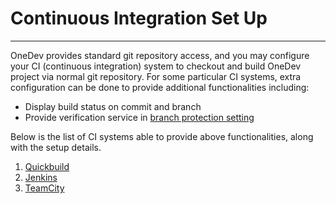 # Continuous Integration Set Up
--------------------

OneDev provides standard git repository access, and you may configure your CI (continuous integration) system to checkout and build OneDev project via normal git repository. For some particular CI systems, extra configuration can be done to provide additional functionalities including:
* Display build status on commit and branch
* Provide verification service in [branch protection setting](Branch-And-Tag-Protection.md)

Below is the list of CI systems able to provide above functionalities, along with the setup details.

1. [Quickbuild](Quickbuild.md)
2. [Jenkins](Jenkins.md)
3. [TeamCity](Teamcity.md)